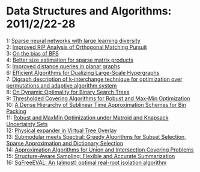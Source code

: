 # Data Structures and Algorithms: 2011/2/22-28  
1: [Sparse neural networks with large learning diversity](https://doi.org/10.48550/arXiv.1102.4240)  
2: [Improved RIP Analysis of Orthogonal Matching Pursuit](https://doi.org/10.48550/arXiv.1102.4311)  
3: [On the bias of BFS](https://doi.org/10.48550/arXiv.1004.1729)  
4: [Better size estimation for sparse matrix products](https://doi.org/10.48550/arXiv.1006.4173)  
5: [Improved distance queries in planar graphs](https://doi.org/10.48550/arXiv.1012.2825)  
6: [Efficient Algorithms for Dualizing Large-Scale Hypergraphs](https://doi.org/10.48550/arXiv.1102.3813)  
7: [Digraph description of k-interchange technique for optimization over  permutations and adaptive algorithm system](https://doi.org/10.48550/arXiv.1102.4498)  
8: [On Dynamic Optimality for Binary Search Trees](https://doi.org/10.48550/arXiv.1102.4523)  
9: [Thresholded Covering Algorithms for Robust and Max-Min Optimization](https://doi.org/10.48550/arXiv.0912.1045)  
10: [A Dense Hierarchy of Sublinear Time Approximation Schemes for Bin  Packing](https://doi.org/10.48550/arXiv.1007.1260)  
11: [Robust and MaxMin Optimization under Matroid and Knapsack Uncertainty  Sets](https://doi.org/10.48550/arXiv.1012.4962)  
12: [Physical expander in Virtual Tree Overlay](https://doi.org/10.48550/arXiv.1102.4981)  
13: [Submodular meets Spectral: Greedy Algorithms for Subset Selection,  Sparse Approximation and Dictionary Selection](https://doi.org/10.48550/arXiv.1102.3975)  
14: [Approximation Algorithms for Union and Intersection Covering Problems](https://doi.org/10.48550/arXiv.1102.5105)  
15: [Structure-Aware Sampling: Flexible and Accurate Summarization](https://doi.org/10.48550/arXiv.1102.5146)  
16: [SqFreeEVAL: An (almost) optimal real-root isolation algorithm](https://doi.org/10.48550/arXiv.1102.5266)  